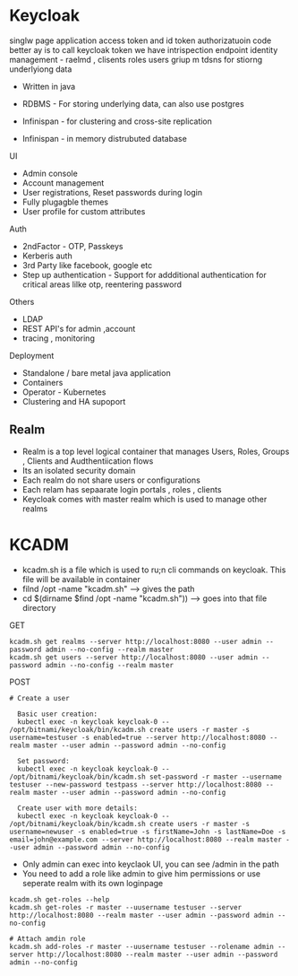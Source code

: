 Keycloak
========

singlw page application access token and id token authorizatuoin code better ay is to call keycloak token we have intrispection endpoint 
identity management - raelmd , clisents roles users griup m tdsns for stiorng underlyiong data

- Written in java

- RDBMS - For storing underlying data, can also use postgres
- Infinispan - for clustering and cross-site replication
- Infinispan - in memory distrubuted database

UI
- Admin console
- Account management
- User registrations, Reset passwords during login
- Fully plugagble themes
- User profile for custom attributes

Auth
- 2ndFactor - OTP, Passkeys
- Kerberis auth
- 3rd Party like facebook, google etc
- Step up authentication - Support for addditional authentication for critical areas lilke otp, reentering password 

Others
- LDAP
- REST API's for admin ,account
- tracing , monitoring

Deployment
- Standalone / bare metal java application
- Containers 
- Operator - Kubernetes
- Clustering and HA supoport


## Realm

- Realm is a top level logical container that manages Users, Roles, Groups , Clients and Audthentiication flows
- Its an isolated security domain 
- Each realm do not share users or configurations
- Each relam has sepaarate login portals , roles , clients
- Keycloak comes with master realm which is used to manage other realms

# KCADM
- kcadm.sh is a file which is used to ru;n cli commands on keycloak. This file will be available in container
- filnd /opt -name "kcadm.sh" --> gives the path
- cd $(dirname $find /opt -name "kcadm.sh")) --> goes into that file directory

GET
```
kcadm.sh get realms --server http://localhost:8080 --user admin --password admin --no-config --realm master
kcadm.sh get users --server http://localhost:8080 --user admin --password admin --no-config --realm master
```

POST
```
# Create a user
  
  Basic user creation:
  kubectl exec -n keycloak keycloak-0 -- /opt/bitnami/keycloak/bin/kcadm.sh create users -r master -s username=testuser -s enabled=true --server http://localhost:8080 --realm master --user admin --password admin --no-config

  Set password:
  kubectl exec -n keycloak keycloak-0 -- /opt/bitnami/keycloak/bin/kcadm.sh set-password -r master --username testuser --new-password testpass --server http://localhost:8080 --realm master --user admin --password admin --no-config
  
  Create user with more details:
  kubectl exec -n keycloak keycloak-0 -- /opt/bitnami/keycloak/bin/kcadm.sh create users -r master -s username=newuser -s enabled=true -s firstName=John -s lastName=Doe -s email=john@example.com --server http://localhost:8080 --realm master --user admin --password admin --no-config
```

- Only admin can exec into keyclaok UI, you can see /admin in the path
- You need to add a role like admin to give him permissions or use seperate realm with its own loginpage

```
kcadm.sh get-roles --help
kcadm.sh get-roles -r master --uusername testuser --server http://localhost:8080 --realm master --user admin --password admin --no-config

# Attach amdin role
kcadm.sh add-roles -r master --uusername testuser --rolename admin --server http://localhost:8080 --realm master --user admin --password admin --no-config
```